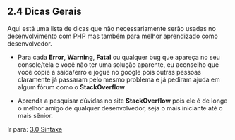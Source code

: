## 2.4 Dicas Gerais

Aqui está uma lista de dicas que não necessariamente serão usadas no desenvolvimento com PHP mas também para melhor aprendizado como desenvolvedor.

- Para cada **Error**, **Warning**, **Fatal** ou qualquer bug que apareça no seu console/tela e você não ter uma solução aparente, eu aconselho que você copie a saída/erro e jogue no google pois outras pessoas claramente já passaram pelo mesmo problema e já pediram ajuda em algum fórum como o **StackOverflow**

- Aprenda a pesquisar dúvidas no site **StackOverflow** pois ele é de longe o melhor amigo de qualquer desenvolvedor, seja o mais iniciante até o mais sênior.

Ir para: [3.0 Sintaxe](https://github.com/DanielHe4rt/php4noobs/blob/master/3-Basico/0-Sintaxe.md)